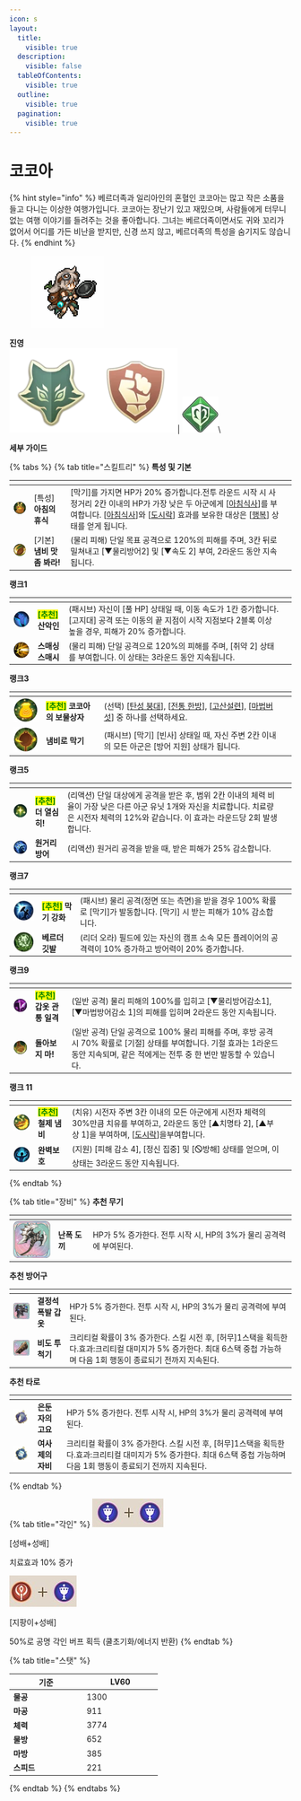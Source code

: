 ```yaml
---
icon: s
layout:
  title:
    visible: true
  description:
    visible: false
  tableOfContents:
    visible: true
  outline:
    visible: true
  pagination:
    visible: true
---
```


# 코코아

{% hint style="info" %}
베르더족과 일리아인의 혼혈인 코코아는 많고 작은 소품을 들고 다니는 이상한 여행가입니다. 코코아는 장난기 있고 재밌으며, 사람들에게 터무니없는 여행 이야기를 들려주는 것을 좋아합니다. 그녀는 베르더족이면서도 귀와 꼬리가 없어서 어디를 가든 비난을 받지만, 신경 쓰지 않고, 베르더족의 특성을 숨기지도 않습니다.
{% endhint %}

<div align="left">

<figure><img src="../../.gitbook/assets/37.png" alt=""><figcaption></figcaption></figure>

</div>

**진영**\
<img src="../../.gitbook/assets/4 (4).webp" alt="" data-size="line"><img src="../../.gitbook/assets/3 (4).webp" alt="" data-size="line">| <img src="../../.gitbook/assets/수호자.webp" alt="" data-size="line">\


**세부 가이드**

{% tabs %}
{% tab title="스킬트리" %}
**특성 및 기본**

<table data-view="cards"><thead><tr><th></th><th></th><th></th><th data-hidden data-card-cover data-type="files"></th></tr></thead><tbody><tr><td><img src="../../.gitbook/assets/Breakfast-Happiness.webp" alt=""></td><td>[특성] <strong>아침의 휴식</strong></td><td>[막기]를 가지면 HP가 20% 증가합니다.전투 라운드 시작 시 사정거리 2칸 이내의 HP가 가장 낮은 두 아군에게 [<a data-footnote-ref href="#user-content-fn-1">아침식사</a>]를 부여합니다. [<a data-footnote-ref href="#user-content-fn-2">아침식사</a>]와 [<a data-footnote-ref href="#user-content-fn-3">도시락</a>] 효과를 보유한 대상은 [<a data-footnote-ref href="#user-content-fn-4">행복</a>] 상태를 얻게 됩니다.</td><td></td></tr><tr><td><img src="../../.gitbook/assets/Eat-my-pot.webp" alt=""></td><td>[기본] <strong>냄비 맛 좀 봐라!</strong></td><td>(물리 피해) 단일 목표 공격으로 120%의 피해를 주며, 3칸 뒤로 밀쳐내고 [▼물리방어2] 및 [▼속도 2] 부여, 2라운드 동안 지속됩니다.</td><td></td></tr></tbody></table>

**랭크1**

<table data-view="cards"><thead><tr><th></th><th></th><th></th><th data-hidden data-card-cover data-type="files"></th></tr></thead><tbody><tr><td><img src="../../.gitbook/assets/1 (5).webp" alt="" data-size="original"></td><td><mark style="color:green;"><strong>[추천]</strong></mark><strong> 산악인</strong></td><td>(패시브) 자신이 [풀 HP] 상태일 때, 이동 속도가 1칸 증가합니다. [고지대] 공격 또는 이동의 끝 지점이 시작 지점보다 2블록 이상 높을 경우, 피해가 20% 증가합니다.</td><td></td></tr><tr><td><img src="../../.gitbook/assets/Smashing-Smash.webp" alt=""></td><td><strong>스매싱 스매시</strong></td><td> (물리 피해) 단일 공격으로 120%의 피해를 주며, [취약 2] 상태를 부여합니다. 이 상태는 3라운드 동안 지속됩니다.</td><td></td></tr></tbody></table>

**랭크3**

<table data-view="cards"><thead><tr><th></th><th></th><th></th><th data-hidden data-card-cover data-type="files"></th></tr></thead><tbody><tr><td><img src="../../.gitbook/assets/2 (6).webp" alt=""></td><td><mark style="color:green;"><strong>[추천]</strong></mark><strong> 코코아의 보물상자</strong></td><td>(선택) [<a data-footnote-ref href="#user-content-fn-5">탄성 붕대</a>], [<a data-footnote-ref href="#user-content-fn-6">전통 한방</a>], [<a data-footnote-ref href="#user-content-fn-7">고산설련</a>], [<a data-footnote-ref href="#user-content-fn-8">마법버섯</a>] 중 하나를 선택하세요.</td><td></td></tr><tr><td><img src="../../.gitbook/assets/Pot-Stop.webp" alt=""></td><td><strong>냄비로 막기</strong></td><td> (패시브) [막기] [빈사] 상태일 때, 자신 주변 2칸 이내의 모든 아군은 [방어 지원] 상태가 됩니다.</td><td></td></tr></tbody></table>

**랭크5**

<table data-view="cards"><thead><tr><th></th><th></th><th></th><th data-hidden data-card-cover data-type="files"></th></tr></thead><tbody><tr><td><img src="../../.gitbook/assets/3 (3).webp" alt=""></td><td><mark style="color:green;"><strong>[추천]</strong></mark><strong> 더 열심히!</strong></td><td>(리액션) 단일 대상에게 공격을 받은 후, 범위 2칸 이내의 체력 비율이 가장 낮은 다른 아군 유닛 1개와 자신을 치료합니다. 치료량은 시전자 체력의 12%와 같습니다. 이 효과는 라운드당 2회 발생합니다.</td><td></td></tr><tr><td><img src="../../.gitbook/assets/defense-arrows.webp" alt=""></td><td><strong>원거리 방어</strong></td><td>(리액션) 원거리 공격을 받을 때, 받은 피해가 25% 감소합니다.</td><td></td></tr></tbody></table>

**랭크7**

<table data-view="cards"><thead><tr><th></th><th></th><th></th><th data-hidden data-card-cover data-type="files"></th></tr></thead><tbody><tr><td><img src="../../.gitbook/assets/4 (3).webp" alt=""></td><td><mark style="color:green;"><strong>[추천]</strong></mark><strong> 막기 강화</strong></td><td>(패시브)  물리 공격(정면 또는 측면)을 받을 경우 100% 확률로 [막기]가 발동합니다. [막기] 시 받는 피해가 10% 감소합니다.</td><td></td></tr><tr><td><img src="../../.gitbook/assets/Vlder-Banner.webp" alt=""></td><td><strong>베르더 깃발</strong></td><td> (리더 오라) 필드에 있는 자신의 캠프 소속 모든 플레이어의 공격력이 10% 증가하고 방어력이 20% 증가합니다.</td><td></td></tr></tbody></table>

**랭크9**

<table data-view="cards"><thead><tr><th></th><th></th><th></th><th data-hidden data-card-cover data-type="files"></th></tr></thead><tbody><tr><td><img src="../../.gitbook/assets/5 (3).webp" alt=""></td><td><mark style="color:green;"><strong>[추천]</strong></mark><strong> 갑옷 관통 일격</strong></td><td>(일반 공격) 물리 피해의 100%를 입히고 [▼물리방어감소1], [▼마법방어감소 1]의 피해를 입히며 2라운드 동안 지속됩니다.</td><td></td></tr><tr><td><img src="../../.gitbook/assets/Dont-Look-Back.webp" alt=""></td><td><strong>돌아보지 마!</strong></td><td>(일반 공격) 단일 공격으로 100% 물리 피해를 주며, 후방 공격 시 70% 확률로 [기절] 상태를 부여합니다. 기절 효과는 1라운드 동안 지속되며, 같은 적에게는 전투 중 한 번만 발동할 수 있습니다.</td><td></td></tr></tbody></table>

**랭크 11**

<table data-view="cards"><thead><tr><th></th><th></th><th></th><th data-hidden data-card-cover data-type="files"></th></tr></thead><tbody><tr><td><img src="../../.gitbook/assets/6 (3).webp" alt=""></td><td><mark style="color:green;"><strong>[추천]</strong></mark><strong>  철제 냄비</strong></td><td>(치유) 시전자 주변 3칸 이내의 모든 아군에게 시전자 체력의 30%만큼 치유를 부여하고, 2라운드 동안 [▲치명타 2], [▲부상 1]을 부여하며, [<a data-footnote-ref href="#user-content-fn-9">도시락</a>]을부여합니다.</td><td></td></tr><tr><td><img src="../../.gitbook/assets/Impeccable.webp" alt=""></td><td><strong>완벽보호</strong></td><td>(지원) [피해 감소 4], [정신 집중] 및 [🛇방해] 상태를 얻으며, 이 상태는 3라운드 동안 지속됩니다.</td><td></td></tr></tbody></table>
{% endtab %}

{% tab title="장비" %}
**추천 무기**

<table data-view="cards"><thead><tr><th></th><th></th><th data-hidden></th></tr></thead><tbody><tr><td><img src="../../.gitbook/assets/난폭.png" alt=""></td><td><strong>난폭 도끼</strong></td><td>HP가 5% 증가한다. 전투 시작 시, HP의 3%가 물리 공격력에 부여된다.</td></tr></tbody></table>

**추천 방어구**

<table data-view="cards"><thead><tr><th></th><th></th><th data-hidden></th></tr></thead><tbody><tr><td><img src="../../.gitbook/assets/a_7.png" alt=""></td><td><strong>결정석 폭발 갑옷</strong></td><td>HP가 5% 증가한다. 전투 시작 시, HP의 3%가 물리 공격력에 부여된다.</td></tr><tr><td><img src="../../.gitbook/assets/20 (1).png" alt=""></td><td><strong>비도 투척기</strong></td><td>크리티컬 확률이 3% 증가한다. 스킬 시전 후, [허무]1스택을 획득한다.효과:크리티컬 대미지가 5% 증가한다. 최대 6스택 중첩 가능하며 다음 1회 행동이 종료되기 전까지 지속된다.</td></tr></tbody></table>

**추천 타로**

<table data-view="cards"><thead><tr><th></th><th></th><th data-hidden></th></tr></thead><tbody><tr><td><img src="../../.gitbook/assets/tar_3.webp" alt=""></td><td><strong>은둔자의 고요</strong></td><td>HP가 5% 증가한다. 전투 시작 시, HP의 3%가 물리 공격력에 부여된다.</td></tr><tr><td><img src="../../.gitbook/assets/tar_4.webp" alt=""></td><td><strong>여사제의 자비</strong></td><td>크리티컬 확률이 3% 증가한다. 스킬 시전 후, [허무]1스택을 획득한다.효과:크리티컬 대미지가 5% 증가한다. 최대 6스택 중첩 가능하며 다음 1회 행동이 종료되기 전까지 지속된다.</td></tr></tbody></table>
{% endtab %}

{% tab title="각인" %}
<img src="../../.gitbook/assets/2-2.png" alt="" data-size="original">

\[성배+성배]&#x20;

치료효과 10% 증가

<img src="../../.gitbook/assets/2-1.png" alt="" data-size="original">&#x20;

\[지팡이+성배]&#x20;

50%로 공명 각인 버프 획득 (쿨초기화/에너지 반환)
{% endtab %}

{% tab title="스탯" %}
<table><thead><tr><th width="117">기준</th><th width="120">LV60</th></tr></thead><tbody><tr><td><strong>물공</strong></td><td>1300</td></tr><tr><td><strong>마공</strong></td><td>911</td></tr><tr><td><strong>체력</strong></td><td>3774</td></tr><tr><td><strong>물방</strong></td><td>652</td></tr><tr><td><strong>마방</strong></td><td>385</td></tr><tr><td><strong>스피드</strong></td><td>221</td></tr></tbody></table>
{% endtab %}
{% endtabs %}



[^1]: 행동 시작 시 체력을 15% 회복하고 디버프를 1개 해제합니다.

[^2]: 행동 시작 시 체력을 15% 회복하고 디버프를 1개 해제합니다.

[^3]: 버프: 행동 시작 시, 생명력이 30% 회복되고, 1개의 디버프가 해제됩니다.

[^4]: 버프: 모든 스킬의 에너지 소모가 1포인트 감소하며, 사용 후 쿨타임이 1턴 감소합니다. 이 효과는 행동 후 제거됩니다.

[^5]: 단일 치료, 치료량은 시전자의 생명력의 25%이며, 전투당 최대 5회 사용할 수 있습니다.

[^6]: 단일 치료, 치료량은 시전자의 생명력의 45%이며, 1점을 회복합니다. 전투당 최대 3회 사용할 수 있습니다.

[^7]: 목표의 모든 \[약화] 상태를 제거하고 \[데미지 증가 3], \[면역 3] 및 \[속성 약화 면역] 상태를 부여합니다. 이 효과는 3라운드 동안 지속되며, 전투당 최대 3회 사용할 수 있습니다.

[^8]: 단일 공격, 목표 생명력의 30%만큼 \[관통 피해]를 줍니다. 추가로 \[수면] 상태를 부여하고, 1라운드 동안 지속되며, 2중 \[감염] 상태를 부여합니다. 전투당 최대 3회 사용할 수 있습니다.

[^9]: 버프: 행동 시작 시, 생명력이 30% 회복되고, 1개의 디버프가 해제됩니다.
